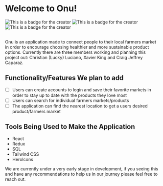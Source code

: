# Welcome to Onu!
![This is a badge for the creator](<https://img.shields.io/badge/Made%20By%3A-Christian%20(Lucky)%20Luciano-brightgreen>)
![This is a badge for the creator](<https://img.shields.io/badge/grey-Made%20By%3A-Xavier%20King>)
![This is a badge for the creator](<https://img.shields.io/badge/grey-Made%20By%3A-Craig%20Jeffret%20Caparaz>)

<br>
Onu is an application made to connect people to their local farmers market in order to encourage choosing healthier and more sustainable product options. Currently there are three members working and planning this project out: Christian (Lucky) Luciano, Xavier King and Craig Jeffrey Caparaz.


## Functionality/Features We plan to add 
- [ ] Users can create accounts to login and save their favorite markets in order to stay up to date with the products they love most
- [ ] Users can search for individual farmers markets/products
- [ ] The application can find the nearest location to get a users desired product/farmers market

## Tools Being Used to Make the Application

- React
- Redux 
- SQL 
- Tailwind CSS
- HeroIcons

We are currently under a very early stage in development, if you seeing this and have any recommendations to help us in our journey please feel free to reach out.